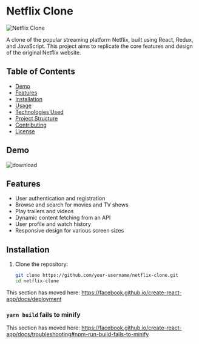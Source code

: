 # Netflix Clone

![Netflix Clone](project_screenshot.png) <!-- Replace with an actual screenshot of your project -->

A clone of the popular streaming platform Netflix, built using React, Redux, and JavaScript. This project aims to replicate the core features and design of the original Netflix website.

## Table of Contents

- [Demo](#demo)
- [Features](#features)
- [Installation](#installation)
- [Usage](#usage)
- [Technologies Used](#technologies-used)
- [Project Structure](#project-structure)
- [Contributing](#contributing)
- [License](#license)

## Demo

![download](https://github.com/kushalShukla-web/netflixx/assets/85934954/79ce8286-abc6-4ebf-aa04-56acf2eaa0c7)


## Features

- User authentication and registration
- Browse and search for movies and TV shows
- Play trailers and videos
- Dynamic content fetching from an API
- User profile and watch history
- Responsive design for various screen sizes

## Installation

1. Clone the repository:
   ```bash
   git clone https://github.com/your-username/netflix-clone.git
   cd netflix-clone


This section has moved here: https://facebook.github.io/create-react-app/docs/deployment

### `yarn build` fails to minify

This section has moved here: https://facebook.github.io/create-react-app/docs/troubleshooting#npm-run-build-fails-to-minify
